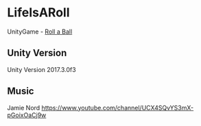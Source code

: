 # LifeIsARoll

UnityGame - [Roll a Ball](https://unity3d.com/es/learn/tutorials/s/roll-ball-tutorial)

## Unity Version
Unity Version 2017.3.0f3

## Music
Jamie Nord
https://www.youtube.com/channel/UCX4SQvYS3mX-pGoixOaCj9w
